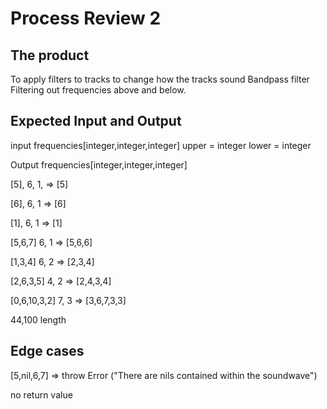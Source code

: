 # Process Review 2

## The product

To apply filters to tracks to change how the tracks sound
Bandpass filter
Filtering out frequencies above and below.


## Expected Input and Output

input
frequencies[integer,integer,integer]
upper = integer
lower = integer


Output
frequencies[integer,integer,integer]

[5], 6, 1, => [5]

[6], 6, 1 => [6]

[1], 6, 1 => [1]

[5,6,7] 6, 1 => [5,6,6]

[1,3,4] 6, 2 => [2,3,4]

[2,6,3,5] 4, 2 => [2,4,3,4]

[0,6,10,3,2] 7, 3 => [3,6,7,3,3]

44,100 length

## Edge cases

[5,nil,6,7] => throw Error ("There are nils contained within the soundwave")

no return value
